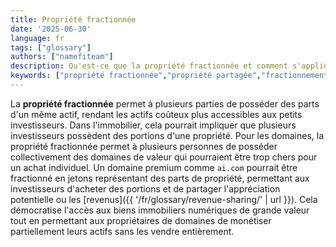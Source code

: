 ```yaml
---
title: Propriété fractionnée
date: '2025-06-30'
language: fr
tags: ["glossary"]
authors: ["namefiteam"]
description: Qu'est-ce que la propriété fractionnée et comment s'applique-t-elle aux domaines de valeur ?
keywords: ["propriété fractionnée","propriété partagée","fractionnement de domaine","accessibilité","tokenisation"]
---
```


La **propriété fractionnée** permet à plusieurs parties de posséder des parts d'un même actif, rendant les actifs coûteux plus accessibles aux petits investisseurs. Dans l'immobilier, cela pourrait impliquer que plusieurs investisseurs possèdent des portions d'une propriété. Pour les domaines, la propriété fractionnée permet à plusieurs personnes de posséder collectivement des domaines de valeur qui pourraient être trop chers pour un achat individuel. Un domaine premium comme `ai.com` pourrait être fractionné en jetons représentant des parts de propriété, permettant aux investisseurs d'acheter des portions et de partager l'appréciation potentielle ou les [revenus]({{ '/fr/glossary/revenue-sharing/' | url }}). Cela démocratise l'accès aux biens immobiliers numériques de grande valeur tout en permettant aux propriétaires de domaines de monétiser partiellement leurs actifs sans les vendre entièrement.